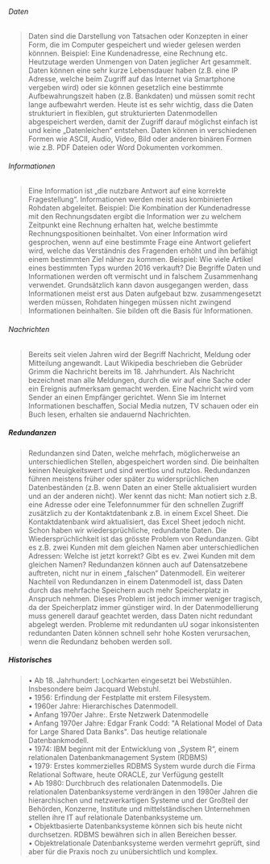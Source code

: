 ###### Daten
>Daten sind die Darstellung von Tatsachen oder Konzepten in einer Form, die im Computer gespeichert und
wieder gelesen werden könnnen.
Beispiel: Eine Kundenadresse, eine Rechnung etc.
Heutzutage werden Unmengen von Daten jeglicher Art gesammelt. Daten können eine sehr kurze
Lebensdauer haben (z.B. eine IP Adresse, welche beim Zugriff auf das Internet via Smartphone vergeben
wird) oder sie können gesetzlich eine bestimmte Aufbewahrungszeit haben (z.B. Bankdaten) und müssen
somit recht lange aufbewahrt werden.
Heute ist es sehr wichtig, dass die Daten strukturiert in flexiblen, gut strukturierten Datenmodellen
abgespeichert werden, damit der Zugriff darauf möglichst einfach ist und keine „Datenleichen“ entstehen.
Daten können in verschiedenen Formen wie ASCII, Audio, Video, Bild oder anderen binären Formen wie z.B.
PDF Dateien oder Word Dokumenten vorkommen.

###### Informationen
>Eine Information ist „die nutzbare Antwort auf eine korrekte Fragestellung“. Informationen werden meist aus
kombinierten Rohdaten abgeleitet.
Beispiel: Die Kombination der Kundenadresse mit den Rechnungsdaten ergibt die Information wer zu
welchem Zeitpunkt eine Rechnung erhalten hat, welche bestimmte Rechnungspositionen beinhaltet.
Von einer Information wird gesprochen, wenn auf eine bestimmte Frage eine Antwort geliefert wird, welche
das Verständnis des Fragenden erhöht und ihn befähigt einem bestimmten Ziel näher zu kommen.
Beispiel: Wie viele Artikel eines bestimmten Typs wurden 2016 verkauft?
Die Begriffe Daten und Informationen werden oft vermischt und in falschem Zusammenhang verwendet.
Grundsätzlich kann davon ausgegangen werden, dass Informationen meist erst aus Daten aufgebaut bzw.
zusammengesetzt werden müssen, Rohdaten hingegen müssen nicht zwingend Informationen beinhalten.
Sie bilden oft die Basis für Informationen.

###### Nachrichten
> Bereits seit vielen Jahren wird der Begriff Nachricht, Meldung oder Mitteilung angewandt. Laut Wikipedia
beschrieben die Gebrüder Grimm die Nachricht bereits im 18. Jahrhundert. Als Nachricht bezeichnet man
alle Meldungen, durch die wir auf eine Sache oder ein Ereignis aufmerksam gemacht werden.
Eine Nachricht wird vom Sender an einen Empfänger gerichtet.
Wenn Sie im Internet Informationen beschaffen, Social Media nutzen, TV schauen oder ein Buch lesen,
erhalten sie andauernd Nachrichten.

##### Redundanzen
> Redundanzen sind Daten, welche mehrfach, möglicherweise an unterschiedlichen Stellen, abgespeichert
worden sind. Die beinhalten keinen Neuigkeitswert und sind wertlos und nutzlos.
Redundanzen führen meistens früher oder später zu widersprüchlichen Datenbeständen (z.B. wenn Daten
an einer Stelle aktualisiert wurden und an der anderen nicht). Wer kennt das nicht: Man notiert sich z.B. eine
Adresse oder eine Telefonnummer für den schnellen Zugriff zusätzlich zu der Kontaktdatenbank z.B. in
einem Excel Sheet. Die Kontaktdatenbank wird aktualisiert, das Excel Sheet jedoch nicht. Schon haben wir
wiedersprüchliche, redundante Daten.
Die Wiedersprüchlichkeit ist das grösste Problem von Redundanzen. Gibt es z.B. zwei Kunden mit dem
gleichen Namen aber unterschiedlichen Adressen: Welche ist jetzt korrekt? Gibt es ev. Zwei Kunden mit dem
gleichen Namen? Redundanzen können auch auf Datensatzebene auftreten, nicht nur in einem „falschen“
Datenmodell.
Ein weiterer Nachteil von Redundanzen in einem Datenmodell ist, dass Daten durch das mehrfache
Speichern auch mehr Speicherplatz in Anspruch nehmen. Dieses Problem ist jedoch immer weniger
tragisch, da der Speicherplatz immer günstiger wird.
In der Datenmodellierung muss generell darauf geachtet werden, dass Daten nicht redundant abgelegt
werden. Probleme mit redundanten uU sogar inkonsistenten redundanten Daten können schnell sehr hohe
Kosten verursachen, wenn die Redundanz behoben werden soll.

##### Historisches
> • Ab 18. Jahrhundert: Lochkarten eingesetzt bei Webstühlen. Insbesondere beim Jacquard Webstuhl.<br>
• 1956: Erfindung der Festplatte mit erstem Filesystem.<br>
• 1960er Jahre: Hierarchisches Datenmodell.<br>
• Anfang 1970er Jahre:. Erste Netzwerk Datenmodelle<br>
• Anfang 1970er Jahre: Edgar Frank Codd: "A Relational Model of Data for Large Shared Data Banks". Das
heutige relationale Datenbankmodell.<br>
• 1974: IBM beginnt mit der Entwicklung von „System R“, einem relationalen Datenbankmanagement
System (RDBMS)<br>
• 1979: Erstes kommerzielles RDBMS System wurde durch die Firma Relational Software, heute ORACLE,
zur Verfügung gestellt<br>
• Ab 1980: Durchbruch des relationalen Datenmodells.
Die relationalen Datenbanksysteme verdrängen in den 1980er Jahren die hierarchischen und
netzwerkartigen Systeme und der Großteil der Behörden, Konzerne, Institute und mittelständischen
Unternehmen stellen ihre IT auf relationale Datenbanksysteme um.<br>
• Objektbasierte Datenbanksysteme können sich bis heute nicht durchsetzen. RDBMS bewähren sich in
allen Bereichen besser.<br>
• Objektrelationale Datenbanksysteme werden vermehrt geprüft, sind aber für die Praxis noch zu
unübersichtlich und komplex.<br>

